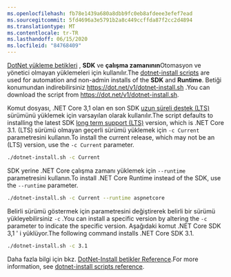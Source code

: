 ```yaml
---
ms.openlocfilehash: fb78e1439a680a8dbb9fc0eb8afdeee3efef7ead
ms.sourcegitcommit: 5fd4696a3e5791b2a8c449ccffda87f2cc2d4894
ms.translationtype: MT
ms.contentlocale: tr-TR
ms.lasthandoff: 06/15/2020
ms.locfileid: "84768409"
---
```


<span data-ttu-id="e237d-101">[DotNet yükleme betikleri](../../tools/dotnet-install-script.md) , **SDK** ve **çalışma zamanının**Otomasyon ve yönetici olmayan yüklemeleri için kullanılır.</span><span class="sxs-lookup"><span data-stu-id="e237d-101">The [dotnet-install scripts](../../tools/dotnet-install-script.md) are used for automation and non-admin installs of the **SDK** and **Runtime**.</span></span> <span data-ttu-id="e237d-102">Betiği konumundan indirebilirsiniz <https://dot.net/v1/dotnet-install.sh> .</span><span class="sxs-lookup"><span data-stu-id="e237d-102">You can download the script from <https://dot.net/v1/dotnet-install.sh>.</span></span>

<span data-ttu-id="e237d-103">Komut dosyası, .NET Core 3,1 olan en son SDK [uzun süreli destek (LTS)](https://dotnet.microsoft.com/platform/support/policy/dotnet-core) sürümünü yüklemek için varsayılan olarak kullanılır.</span><span class="sxs-lookup"><span data-stu-id="e237d-103">The script defaults to installing the latest SDK [long term support (LTS)](https://dotnet.microsoft.com/platform/support/policy/dotnet-core) version, which is .NET Core 3.1.</span></span> <span data-ttu-id="e237d-104">(LTS) sürümü olmayan geçerli sürümü yüklemek için `-c Current` parametresini kullanın.</span><span class="sxs-lookup"><span data-stu-id="e237d-104">To install the current release, which may not be an (LTS) version, use the `-c Current` parameter.</span></span>

```bash
./dotnet-install.sh -c Current
```

<span data-ttu-id="e237d-105">SDK yerine .NET Core çalışma zamanı yüklemek için `--runtime` parametresini kullanın.</span><span class="sxs-lookup"><span data-stu-id="e237d-105">To install .NET Core Runtime instead of the SDK, use the `--runtime` parameter.</span></span>

```bash
./dotnet-install.sh -c Current --runtime aspnetcore
```

<span data-ttu-id="e237d-106">Belirli sürümü göstermek için parametresini değiştirerek belirli bir sürümü yükleyebilirsiniz `-c` .</span><span class="sxs-lookup"><span data-stu-id="e237d-106">You can install a specific version by altering the `-c` parameter to indicate the specific version.</span></span> <span data-ttu-id="e237d-107">Aşağıdaki komut .NET Core SDK 3,1 ' i yüklüyor.</span><span class="sxs-lookup"><span data-stu-id="e237d-107">The following command installs .NET Core SDK 3.1.</span></span>

```bash
./dotnet-install.sh -c 3.1
```

<span data-ttu-id="e237d-108">Daha fazla bilgi için bkz. [DotNet-Install betikler Reference](../../tools/dotnet-install-script.md).</span><span class="sxs-lookup"><span data-stu-id="e237d-108">For more information, see [dotnet-install scripts reference](../../tools/dotnet-install-script.md).</span></span>
